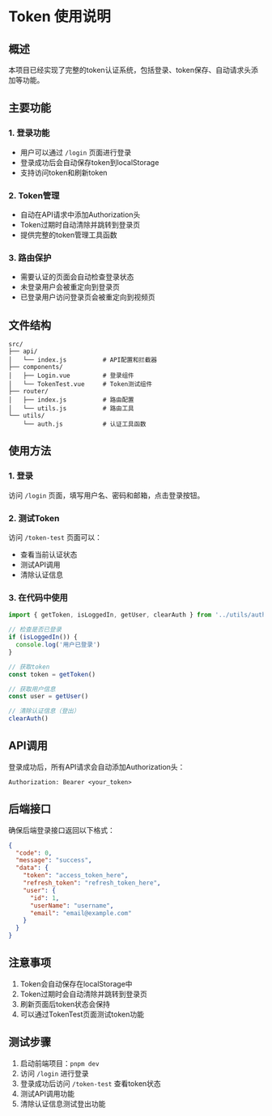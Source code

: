 # Token 使用说明

## 概述

本项目已经实现了完整的token认证系统，包括登录、token保存、自动请求头添加等功能。

## 主要功能

### 1. 登录功能
- 用户可以通过 `/login` 页面进行登录
- 登录成功后会自动保存token到localStorage
- 支持访问token和刷新token

### 2. Token管理
- 自动在API请求中添加Authorization头
- Token过期时自动清除并跳转到登录页
- 提供完整的token管理工具函数

### 3. 路由保护
- 需要认证的页面会自动检查登录状态
- 未登录用户会被重定向到登录页
- 已登录用户访问登录页会被重定向到视频页

## 文件结构

```
src/
├── api/
│   └── index.js          # API配置和拦截器
├── components/
│   ├── Login.vue         # 登录组件
│   └── TokenTest.vue     # Token测试组件
├── router/
│   ├── index.js          # 路由配置
│   └── utils.js          # 路由工具
└── utils/
    └── auth.js           # 认证工具函数
```

## 使用方法

### 1. 登录
访问 `/login` 页面，填写用户名、密码和邮箱，点击登录按钮。

### 2. 测试Token
访问 `/token-test` 页面可以：
- 查看当前认证状态
- 测试API调用
- 清除认证信息

### 3. 在代码中使用

```javascript
import { getToken, isLoggedIn, getUser, clearAuth } from '../utils/auth.js'

// 检查是否已登录
if (isLoggedIn()) {
  console.log('用户已登录')
}

// 获取token
const token = getToken()

// 获取用户信息
const user = getUser()

// 清除认证信息（登出）
clearAuth()
```

## API调用

登录成功后，所有API请求会自动添加Authorization头：

```
Authorization: Bearer <your_token>
```

## 后端接口

确保后端登录接口返回以下格式：

```json
{
  "code": 0,
  "message": "success",
  "data": {
    "token": "access_token_here",
    "refresh_token": "refresh_token_here",
    "user": {
      "id": 1,
      "userName": "username",
      "email": "email@example.com"
    }
  }
}
```

## 注意事项

1. Token会自动保存在localStorage中
2. Token过期时会自动清除并跳转到登录页
3. 刷新页面后token状态会保持
4. 可以通过TokenTest页面测试token功能

## 测试步骤

1. 启动前端项目：`pnpm dev`
2. 访问 `/login` 进行登录
3. 登录成功后访问 `/token-test` 查看token状态
4. 测试API调用功能
5. 清除认证信息测试登出功能 